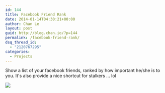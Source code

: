 ```yaml
---
id: 144
title: Facebook Friend Rank
date: 2014-01-14T04:30:21+00:00
author: Chan Le
layout: post
guid: http://blog.chan.io/?p=144
permalink: /facebook-friend-rank/
dsq_thread_id:
  - "2120767295"
categories:
  - Projects
---
```

Show a list of your facebook friends, ranked by how important he/she is to you. It's also provide a nice shortcut for stalkers ... lol

[![](https://developer.chrome.com/webstore/images/ChromeWebStore_BadgeWBorder_v2_206x58.png)](https://chrome.google.com/webstore/detail/noohdpihoemhcfmbefcdhpikgfcoalbi/)
